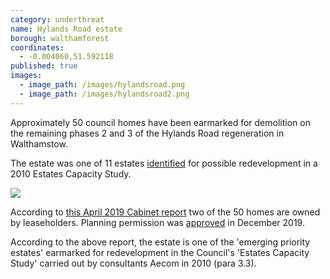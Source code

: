 ```yaml
---
category: underthreat
name: Hylands Road estate
borough: walthamforest
coordinates:
  - -0.004060,51.592118
published: true
images:
  - image_path: /images/hylandsroad.png
  - image_path: /images/hylandsroad2.png
---
```

Approximately 50 council homes have been earmarked for demolition on the remaining phases 2 and 3 of the Hylands Road regeneration in Walthamstow.

The estate was one of 11 estates [identified](https://democracy.walthamforest.gov.uk/documents/s10654/4.2.%20LSP%20report%20-%20Estates%20Review.pdf) for possible redevelopment in a 2010 Estates Capacity Study.

![](/images/11estates.png)

According to [this April 2019 Cabinet report](https://democracy.walthamforest.gov.uk/ieDecisionDetails.aspx?ID=3213) two of the 50 homes are owned by leaseholders. Planning permission was [approved](https://www.guardian-series.co.uk/news/18085677.plans-knock-hylands-road-council-housing-build-120-new-homes-approved/) in December 2019.

According to the above report, the estate is one of the 'emerging priority estates' earmarked for redevelopment in the Council's 'Estates Capacity Study' carried out by consultants Aecom in 2010 (para 3.3). 

